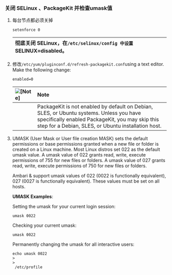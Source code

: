 ### 关闭 SELinux 、PackageKit 并检查umask值

1. 每台节点都必须关掉

   ```
   setenforce 0
   ```

   | 彻底关闭 SELinux，在`/etc/selinux/config 中设置`SELINUX=disabled。 |
   | :--- |

2. 修改`/etc/yum/pluginconf.d/refresh-packagekit.conf`using a text editor. Make the following change:
   ```
   enabled=0
   ```

   | ![](https://docs.hortonworks.com/HDPDocuments/Ambari-2.5.0.3/bk_ambari-installation/common/images/admon/note.png "\[Note\]") | Note |
   | :--- | :--- |
   |  | PackageKit is not enabled by default on Debian, SLES, or Ubuntu systems. Unless you have specifically enabled PackageKit, you may skip this step for a Debian, SLES, or Ubuntu installation host. |
3. UMASK \(User Mask or User file creation MASK\) sets the default permissions or base permissions granted when a new file or folder is created on a Linux machine. Most Linux distros set 022 as the default umask value. A umask value of 022 grants read, write, execute permissions of 755 for new files or folders. A umask value of 027 grants read, write, execute permissions of 750 for new files or folders.

   Ambari & support umask values of 022 \(0022 is functionally equivalent\), 027 \(0027 is functionally equivalent\). These values must be set on all hosts.

   **UMASK Examples**:

   Setting the umask for your current login session:

   ```
   umask 0022
   ```

   Checking your current umask:

   ```
   umask 0022
   ```

   Permanently changing the umask for all interactive users:

   ```
   echo umask 0022 
   >
   >
    /etc/profile
   ```



